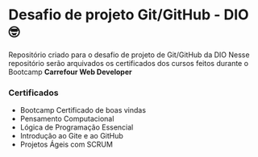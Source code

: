# Desafio de projeto Git/GitHub - DIO 🤓
Repositório criado para o desafio de projeto de Git/GitHub da DIO
Nesse repositório serão arquivados os certificados dos cursos feitos durante o Bootcamp <strong>Carrefour Web Developer</strong>

### Certificados

- Bootcamp Certificado de boas vindas
- Pensamento Computacional
- Lógica de Programação Essencial
- Introdução ao Gite e ao GitHub 
- Projetos Ágeis com SCRUM
